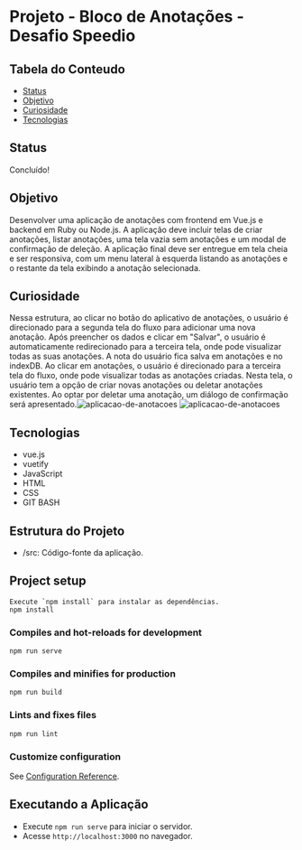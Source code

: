 # Projeto - Bloco de Anotações - Desafio Speedio
## Tabela do Conteudo

<ul>
<li><a href="#status">Status</a></li>
<li><a href="#objetivo">Objetivo</a></li>
<li><a href="#curiosidade">Curiosidade</a></li>
<li><a href="#tecnologias">Tecnologias</a></li>
</ul>


## Status

Concluído! 

## Objetivo

Desenvolver uma aplicação de anotações com frontend em Vue.js e backend em Ruby ou Node.js. A aplicação deve incluir telas de criar anotações, listar anotações, uma tela vazia sem anotações e um modal de confirmação de deleção. A aplicação final deve ser entregue em tela cheia e ser responsiva, com um menu lateral à esquerda listando as anotações e o restante da tela exibindo a anotação selecionada.

## Curiosidade

Nessa estrutura, ao clicar no botão do aplicativo de anotações, o usuário é direcionado para a segunda tela do fluxo para adicionar uma nova anotação. Após preencher os dados e clicar em "Salvar", o usuário é automaticamente redirecionado para a terceira tela, onde pode visualizar todas as suas anotações. A nota do usuário fica salva em anotações e no indexDB.
Ao clicar em anotações, o usuário é direcionado para a terceira tela do fluxo, onde pode visualizar todas as anotações criadas. Nesta tela, o usuário tem a opção de criar novas anotações ou deletar anotações existentes. Ao optar por deletar uma anotação, um diálogo de confirmação será apresentado.![aplicacao-de-anotacoes](https://github.com/RafaelZucarelli/APLICACAO-DE-ANOTACOES/assets/102884061/32963845-1472-4190-8553-3e8df95a0acf)
![aplicacao-de-anotacoes](https://github.com/RafaelZucarelli/APLICACAO-DE-ANOTACOES/assets/102884061/d6e34684-847e-4703-8d41-966f67353d05)


## Tecnologias

<ul>
<li>vue.js</li>
<li>vuetify</li>
<li>JavaScript</li>
<li>HTML</li>
<li>CSS</li>
<li>GIT BASH</li>
</ul>

## Estrutura do Projeto
- /src: Código-fonte da aplicação.

## Project setup
```
Execute `npm install` para instalar as dependências.
npm install
```

### Compiles and hot-reloads for development
```
npm run serve
```

### Compiles and minifies for production
```
npm run build
```

### Lints and fixes files
```
npm run lint
```

### Customize configuration
See [Configuration Reference](https://cli.vuejs.org/config/).

## Executando a Aplicação
- Execute `npm run serve` para iniciar o servidor.
- Acesse `http://localhost:3000` no navegador.
